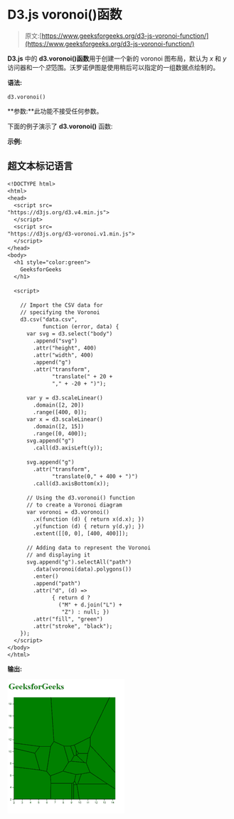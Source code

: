 # D3.js voronoi()函数

> 原文:[https://www.geeksforgeeks.org/d3-js-voronoi-function/](https://www.geeksforgeeks.org/d3-js-voronoi-function/)

**D3.js** 中的 **d3.voronoi()函数**用于创建一个新的 voronoi 图布局，默认为 *x* 和 *y* 访问器和一个*空*范围。沃罗诺伊图是使用稍后可以指定的一组数据点绘制的。

**语法:**

```
d3.voronoi()

```

**参数:**此功能不接受任何参数。

下面的例子演示了 **d3.voronoi()** 函数:

**示例:**

## 超文本标记语言

```
<!DOCTYPE html>
<html>
<head>
  <script src=
"https://d3js.org/d3.v4.min.js">
  </script>
  <script src=
"https://d3js.org/d3-voronoi.v1.min.js">
  </script>
</head>
<body>
  <h1 style="color:green">
    GeeksforGeeks
  </h1>

  <script>

    // Import the CSV data for
    // specifying the Voronoi
    d3.csv("data.csv", 
           function (error, data) {
      var svg = d3.select("body")
        .append("svg")
        .attr("height", 400)
        .attr("width", 400)
        .append("g")
        .attr("transform",
              "translate(" + 20 +
              "," + -20 + ")");

      var y = d3.scaleLinear()
        .domain([2, 20])
        .range([400, 0]);
      var x = d3.scaleLinear()
        .domain([2, 15])
        .range([0, 400]);
      svg.append("g")
        .call(d3.axisLeft(y));

      svg.append("g")
        .attr("transform",
              "translate(0," + 400 + ")")
        .call(d3.axisBottom(x));

      // Using the d3.voronoi() function
      // to create a Voronoi diagram
      var voronoi = d3.voronoi()
        .x(function (d) { return x(d.x); })
        .y(function (d) { return y(d.y); })
        .extent([[0, 0], [400, 400]]);

      // Adding data to represent the Voronoi
      // and displaying it
      svg.append("g").selectAll("path")
        .data(voronoi(data).polygons())
        .enter()
        .append("path")
        .attr("d", (d) => 
              { return d ? 
                ("M" + d.join("L") +
                 "Z") : null; })
        .attr("fill", "green")
        .attr("stroke", "black");
    });
  </script>
</body>
</html>
```

**输出:**

![](img/db5eae32f5b46f239a56f6d3dbc710d1.png)